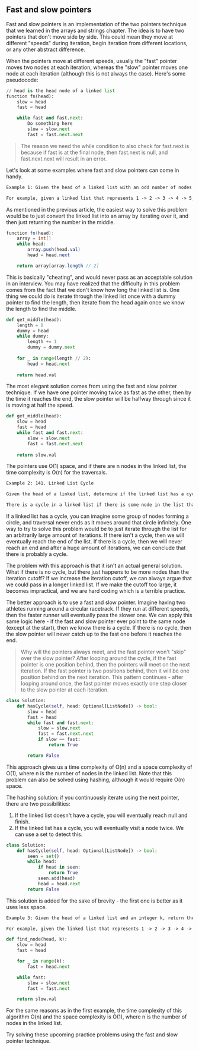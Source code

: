 ## Fast and slow pointers 

Fast and slow pointers is an implementation of the two pointers technique that we learned in the arrays and strings chapter. The idea is to have two pointers that don't move side by side. This could mean they move at different "speeds" during iteration, begin iteration from different locations, or any other abstract difference.

When the pointers move at different speeds, usually the "fast" pointer moves two nodes at each iteration, whereas the "slow" pointer moves one node at each iteration (although this is not always the case). Here's some pseudocode:

```python
// head is the head node of a linked list
function fn(head):
    slow = head
    fast = head

    while fast and fast.next:
        Do something here
        slow = slow.next
        fast = fast.next.next
```

>The reason we need the while condition to also check for fast.next is because if fast is at the final node, then fast.next is null, and fast.next.next will result in an error.

Let's look at some examples where fast and slow pointers can come in handy.

```html
Example 1: Given the head of a linked list with an odd number of nodes head, return the value of the node in the middle.

For example, given a linked list that represents 1 -> 2 -> 3 -> 4 -> 5, return 3.
```
As mentioned in the previous article, the easiest way to solve this problem would be to just convert the linked list into an array by iterating over it, and then just returning the number in the middle.

```java
function fn(head):
    array = int[]
    while head:
        array.push(head.val)
        head = head.next

    return array[array.length // 2]
```

This is basically "cheating", and would never pass as an acceptable solution in an interview. You may have realized that the difficulty in this problem comes from the fact that we don't know how long the linked list is. One thing we could do is iterate through the linked list once with a dummy pointer to find the length, then iterate from the head again once we know the length to find the middle.

```python
def get_middle(head):
    length = 0
    dummy = head
    while dummy:
        length += 1
        dummy = dummy.next
    
    for _ in range(length // 2):
        head = head.next
    
    return head.val
```

The most elegant solution comes from using the fast and slow pointer technique. If we have one pointer moving twice as fast as the other, then by the time it reaches the end, the slow pointer will be halfway through since it is moving at half the speed.

```python
def get_middle(head):
    slow = head
    fast = head
    while fast and fast.next:
        slow = slow.next
        fast = fast.next.next
    
    return slow.val
```
The pointers use O(1) space, and if there are n nodes in the linked list, the time complexity is O(n) for the traversals.

```html
Example 2: 141. Linked List Cycle

Given the head of a linked list, determine if the linked list has a cycle.

There is a cycle in a linked list if there is some node in the list that can be reached again by continuously following the next pointer.
```

If a linked list has a cycle, you can imagine some group of nodes forming a circle, and traversal never ends as it moves around that circle infinitely. One way to try to solve this problem would be to just iterate through the list for an arbitrarily large amount of iterations. If there isn't a cycle, then we will eventually reach the end of the list. If there is a cycle, then we will never reach an end and after a huge amount of iterations, we can conclude that there is probably a cycle.

The problem with this approach is that it isn't an actual general solution. What if there is no cycle, but there just happens to be more nodes than the iteration cutoff? If we increase the iteration cutoff, we can always argue that we could pass in a longer linked list. If we make the cutoff too large, it becomes impractical, and we are hard coding which is a terrible practice.

The better approach is to use a fast and slow pointer. Imagine having two athletes running around a circular racetrack. If they run at different speeds, then the faster runner will eventually pass the slower one. We can apply this same logic here - if the fast and slow pointer ever point to the same node (except at the start), then we know there is a cycle. If there is no cycle, then the slow pointer will never catch up to the fast one before it reaches the end.

>Why will the pointers always meet, and the fast pointer won't "skip" over the slow pointer? After looping around the cycle, if the fast pointer is one position behind, then the pointers will meet on the next iteration. If the fast pointer is two positions behind, then it will be one position behind on the next iteration. This pattern continues - after looping around once, the fast pointer moves exactly one step closer to the slow pointer at each iteration.

```python
class Solution:
    def hasCycle(self, head: Optional[ListNode]) -> bool:
        slow = head
        fast = head
        while fast and fast.next:
            slow = slow.next
            fast = fast.next.next
            if slow == fast:
                return True

        return False
```
This approach gives us a time complexity of O(n) and a space complexity of O(1), where n is the number of nodes in the linked list. Note that this problem can also be solved using hashing, although it would require O(n) space.


The hashing solution: if you continuously iterate using the next pointer, there are two possibilities:
1. If the linked list doesn't have a cycle, you will eventually reach null and finish.
2. If the linked list has a cycle, you will eventually visit a node twice. We can use a set to detect this.

```python
class Solution:
    def hasCycle(self, head: Optional[ListNode]) -> bool:
        seen = set()
        while head:
            if head in seen:
                return True
            seen.add(head)
            head = head.next
        return False
```
This solution is added for the sake of brevity - the first one is better as it uses less space.

```html
Example 3: Given the head of a linked list and an integer k, return the kth node from the end.

For example, given the linked list that represents 1 -> 2 -> 3 -> 4 -> 5 and k = 2, return the node with value 4, as it is the 2nd node from the end.
```

```python
def find_node(head, k):
    slow = head
    fast = head

    for _ in range(k):
        fast = head.next

    while fast:
        slow = slow.next
        fast = fast.next

    return slow.val
```

For the same reasons as in the first example, the time complexity of this algorithm O(n) and the space complexity is O(1), where n is the number of nodes in the linked list.

Try solving these upcoming practice problems using the fast and slow pointer technique.